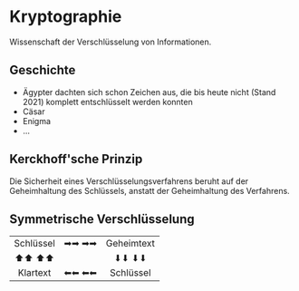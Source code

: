 Kryptographie
====

Wissenschaft der Verschlüsselung von Informationen. 

Geschichte
----

- Ägypter dachten sich schon Zeichen aus, die bis heute nicht (Stand 2021) komplett entschlüsselt werden konnten
- Cäsar
- Enigma
- ...

Kerckhoff'sche Prinzip
----

Die Sicherheit eines Verschlüsselungsverfahrens beruht auf der Geheimhaltung des Schlüssels, anstatt der Geheimhaltung des Verfahrens.

Symmetrische Verschlüsselung
-----

|     |     |     |
|:---:|:---:|:---:|
| Schlüssel | ➡➡ ➡➡ | Geheimtext |
| ⬆⬆     ⬆⬆ |          | ⬇⬇      ⬇⬇ |
| Klartext  | ⬅⬅    ⬅⬅ | Schlüssel  |
